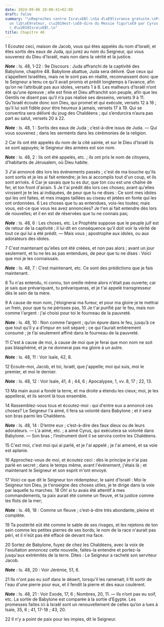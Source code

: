 ```yaml
---
date: 2024-09-06 20:00:41+02:00
draft: false
summary: "\nReproches contre Isra\xEBl.\nSa d\xE9livrance gratuite.\nPromesse d\u2019\
  un lib\xE9rateur, c\u2019est-\xE0-dire du Messie figur\xE9 par Cyrus.\nD\xE9livrance\
  \ d\u2019Isra\xEBl.\n"
title: Chapitre 48
---
```





1 Ecoutez ceci, maison de Jacob, vous qui êtes appelés du nom d'Israël, et êtes sortis des eaux de Juda, qui jurez au nom du Seigneur, qui vous souvenez du Dieu d'Israël, mais non dans la vérité et la justice.

***Note*** :  Is. 48, 1-22 : 9e Discours : Juda affranchi de la captivité des Babylone, chapitre 48. Babylone abattue, Juda sera délivré. Que ceux qui s’appellent Israélites, mais ne le sont pas en réalité, reconnaissent donc que le Seigneur a tenu ce qu’il avait promis et prédit longtemps à l’avance, afin qu’on ne l’attribuât pas aux idoles, versets 1 à 8. Les malheurs d’Israël n’ont été qu’une épreuve ; elle est finie et Dieu affranchit son peuple, afin que les Gentils ne disent pas qu’il n’a pas réalisé ses desseins, versets 9 à 11. Qu’Israël écoute donc son Dieu, qui promet et qui exécute, versets 12 à 16 ; qu’il lui soit fidèle pour être heureux à jamais, versets 17 à 19. Qui se convertira sera délivré du joug des Chaldéens ; qui s’endurcira n’aura pas part au salut, versets 20 à 22.

***Note*** :  Is. 48, 1 : Sortis des eaux de Juda ; c’est-à-dire issus de Juda. ― Qui vous souvenez ; dans les serments dans les cérémonies de la religion.

2 Car ils ont été appelés du nom de la cité sainte, et sur le Dieu d'Israël ils se sont appuyés; le Seigneur des armées est son nom.

***Note*** :  Is. 48, 2 : Ils ont été appelés, etc. ; ils ont pris le nom de citoyens, d’habitants de Jérusalem, où Dieu habite.


3 J'ai annoncé dès lors les événements passés ; c'est de ma bouche qu'ils sont sortis et je les ai fait entendre; je les ai accomplis tout d'un coup, et ils sont arrivés. 4 Car je savais que tu es dur, que ton cou est une chaîne de fer, et ton front d'airain. 5 Je t'ai prédit dès lors ces choses; avant qu'elles vinssent je te les ai indiquées, de peur que tu ne dises : Ce sont mes idoles qui les ont faites, et mes images taillées au ciseau et jetées en fonte qui les ont ordonnées. 6 Les choses que tu as entendues, vois-les toutes; mais vous, est-ce que vous les avez annoncées? Je t'en ai fait entendre dès lors de nouvelles; et il en est de réservées que tu ne connais pas;

***Note*** :  Is. 48, 6 : Les choses, etc. Le Prophète suppose que le peuple juif est de retour de la captivité ; il lui dit en conséquence qu’il doit voir la vérité de tout ce qui lui a été prédit. ― Mais vous ; apostrophe aux idoles, ou aux adorateurs des idoles.


7 C'est maintenant qu'elles ont été créées, et non pas alors ; avant un jour seulement, et tu ne les as pas entendues, de peur que tu ne dises : Voici que moi je les connaissais.

***Note*** :  Is. 48, 7 : C’est maintenant, etc. Ce sont des prédictions que je fais maintenant.

8 Tu n'as entendu, ni connu, ton oreille même alors n'était pas ouverte; car je sais que prévariquant, tu prévariqueras, et je t'ai appelé transgresseur dès le sein de ta mère.


9 A cause de mon nom, j'éloignerai ma fureur, et pour ma gloire je te mettrai un frein, pour que tu ne périsses pas, 10 Je t'ai purifié par le feu, mais non comme l'argent : j'ai choisi pour toi le fourneau de la pauvreté.

***Note*** :  Is. 48, 10 : Non comme l’argent ; qu’on épure dans le feu, jusqu’à ce que tout qu’il y a d’impur en soit séparé ; ce qui t’aurait entièrement consumé ; je t’ai seulement affiné dans le fourneau de la pauvreté.

11 C'est à cause de moi, à cause de moi que je ferai que mon nom ne soit pas blasphémé, et je ne donnerai pas ma gloire à un autre.

***Note*** :  Is. 48, 11 : Voir Isaïe, 42, 8.


12 Ecoute-moi, Jacob, et toi, Israël, que j'appelle; moi qui suis, moi le premier, et moi le dernier.

***Note*** :  Is. 48, 12 : Voir Isaïe, 41, 4 ; 44, 6 ; Apocalypse, 1, vv. 8, 17 ; 22, 13.

13 Ma main aussi a fondé la terre, et ma droite a étendu les cieux; moi, je les appellerai, et ils seront là tous ensemble.


14 Rassemblez-vous tous et écoutez-moi : qui d'entre eux a annoncé ces choses? Le Seigneur l'a aimé, il fera sa volonté dans Babylone ; et il sera son bras parmi les Chaldéens.

***Note*** :  Is. 48, 14 : D’entre eux ; c’est-à-dire des faux dieux ou de leurs adorateurs. ― L’a aimé, etc. ; a aimé Cyrus, qui exécutera sa volonté dans Babylone. ― Son bras ; l’instrument dont il se servira contre les Chaldéens.

15 C'est moi, c'est moi qui ai parlé, et je l'ai appelé ; je l'ai amené, et sa voie est aplanie.


16 Approchez-vous de moi, et écoutez ceci : dès le principe je n'ai pas parlé en secret ; dans le temps même, avant l'événement, j'étais là ; et maintenant le Seigneur et son esprit m'ont envoyé.


17 Voici ce que dit le Seigneur ton rédempteur, le saint d'Israël : Moi le Seigneur ton Dieu, je t'enseigne des choses utiles, je te dirige dans la voie par laquelle tu marches. 18 Oh! si tu avais été attentif à mes commandements, ta paix aurait été comme un fleuve, et ta justice comme les flots de la mer;

***Note*** :  Is. 48, 18 : Comme un fleuve ; c’est-à-dire très abondante, pleine et complète.

19 Ta postérité eût été comme le sable de ses rivages, et les rejetons de ton sein comme les petites pierres de ses bords; le nom de la race n'aurait pas péri, et il n'eût pas été effacé de devant ma face.


20 Sortez de Babylone, fuyez de chez les Chaldéens, avec la voix de l'exultation annoncez cette nouvelle, faites-la entendre et portez-la jusqu'aux extrémités de la terre. Dites : Le Seigneur a racheté son serviteur Jacob.

***Note*** :  Is. 48, 20 : Voir Jérémie, 51, 6.


21 Ils n'ont pas eu soif dans le désert, lorsqu'il les ramenait; il fit sortir de l'eau d'une pierre pour eux, et il fendit la pierre et des eaux coulèrent.

***Note*** :  Is. 48, 21 : Voir Exode, 17, 6 ; Nombres, 20, 11. ― Ils n’ont pas eu soif, etc. La sortie de Babylone est comparée à la sortie d’Egypte. Les promesses faites ici à Israël sont un renouvellement de celles qu’on a lues à Isaïe, 35, 6 ; 41, 17-18 ; 43, 20.


22 Il n'y a point de paix pour les impies, dit le Seigneur.

